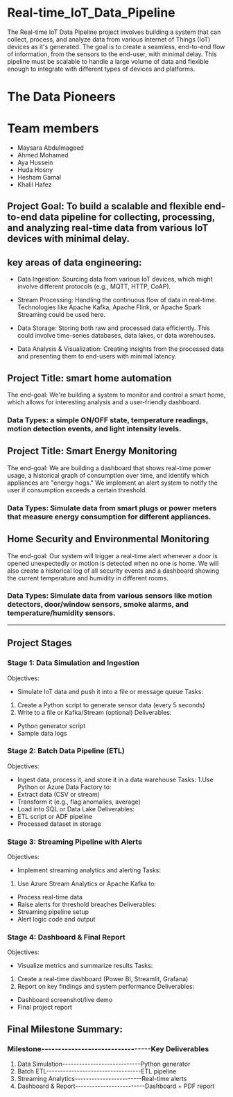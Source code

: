 # Real-time_IoT_Data_Pipeline
The Real-time IoT Data Pipeline project involves building a system that can collect, process, and analyze data from various Internet of Things (IoT) devices as it's generated.  The goal is to create a seamless, end-to-end flow of information, from the sensors to the end-user, with minimal delay. This pipeline must be scalable to handle a large volume of data and flexible enough to integrate with different types of devices and platforms.
# The Data Pioneers
# Team members
* Maysara Abdulmageed
* Ahmed Mohamed
* Aya Hussein
* Huda Hosny
* Hesham Gamal
* Khalil Hafez
## Project Goal: To build a scalable and flexible end-to-end data pipeline for collecting, processing, and analyzing real-time data from various IoT devices with minimal delay.

## key areas of data engineering:

* Data Ingestion: Sourcing data from various IoT devices, which might involve different protocols (e.g., MQTT, HTTP, CoAP).

* Stream Processing: Handling the continuous flow of data in real-time. Technologies like Apache Kafka, Apache Flink, or Apache Spark Streaming could be used here.

* Data Storage: Storing both raw and processed data efficiently. This could involve time-series databases, data lakes, or data warehouses.

* Data Analysis & Visualization: Creating insights from the processed data and presenting them to end-users with minimal latency.

## Project Title: smart home automation
The end-goal: We're building a system to monitor and control a smart home, which allows for interesting analysis and a user-friendly dashboard.
### Data Types: a simple ON/OFF state, temperature readings, motion detection events, and light intensity levels.

## Project Title: Smart Energy Monitoring
The end-goal: We are building a dashboard that shows real-time power usage, a historical graph of consumption over time, and identify which appliances are "energy hogs." We implement an alert system to notify the user if consumption exceeds a certain threshold.
### Data Types: Simulate data from smart plugs or power meters that measure energy consumption for different appliances.

## Home Security and Environmental Monitoring
The end-goal: Our system will trigger a real-time alert whenever a door is opened unexpectedly or motion is detected when no one is home. We will also create a historical log of all security events and a dashboard showing the current temperature and humidity in different rooms.
### Data Types: Simulate data from various sensors like motion detectors, door/window sensors, smoke alarms, and temperature/humidity sensors.


**************************************************************************************************************************************************************

## Project Stages
### Stage 1: Data Simulation and Ingestion
 Objectives:
 * Simulate IoT data and push it into a file or message queue 
Tasks:
 1. Create a Python script to generate sensor data (every 5 seconds)
 2. Write to a file or Kafka/Stream (optional) 
Deliverables:
* Python generator script
* Sample data logs

### Stage 2: Batch Data Pipeline (ETL)
 Objectives:
* Ingest data, process it, and store it in a data warehouse
 Tasks: 
1.Use Python or Azure Data Factory to:
* Extract data (CSV or stream) 
* Transform it (e.g., flag anomalies, average)
* Load into SQL or Data Lake 
Deliverables: 
* ETL script or ADF pipeline
* Processed dataset in storage

### Stage 3: Streaming Pipeline with Alerts
 Objectives:
 * Implement streaming analytics and alerting
 Tasks:
1.	Use Azure Stream Analytics or Apache Kafka to:
* Process real-time data
* Raise alerts for threshold breaches 
Deliverables: 
* Streaming pipeline setup 
* Alert logic code and output

### Stage 4:  Dashboard & Final Report
 Objectives:
* Visualize metrics and summarize results 
Tasks:
 1. Create a real-time dashboard (Power BI, Streamlit, Grafana)
 2. Report on key findings and system performance
Deliverables: 
* Dashboard screenshot/live demo
* Final project report
 
 
 ## Final Milestone Summary:
 ### Milestone---------------------------------Key Deliverables
 1. Data Simulation----------------------------Python generator
 2. Batch ETL----------------------------------ETL pipeline
 3. Streaming Analytics------------------------Real-time alerts
 4. Dashboard & Report-------------------------Dashboard + PDF report

